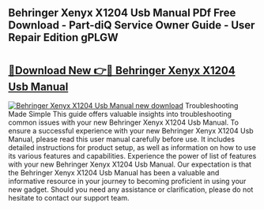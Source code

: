 ## Behringer Xenyx X1204 Usb Manual PDf Free Download - Part-diQ Service Owner Guide - User Repair Edition gPLGW

# <h2><a href="http://cf19366.oget.top/?id=Behringer+Xenyx+X1204+Usb+Manual">🔗Download New 👉🔴 Behringer Xenyx X1204 Usb Manual</a></h2>

[![Behringer Xenyx X1204 Usb Manual new download](https://i.imgur.com/5g1atiW.png)](http://cf19366.oget.top/?id=Behringer+Xenyx+X1204+Usb+Manual)
Troubleshooting Made Simple This guide offers valuable insights into troubleshooting common issues with your new Behringer Xenyx X1204 Usb Manual. To ensure a successful experience with your new Behringer Xenyx X1204 Usb Manual, please read this user manual carefully before use. It includes detailed instructions for product setup, as well as information on how to use its various features and capabilities. Experience the power of list of features with your new Behringer Xenyx X1204 Usb Manual. Our expectation is that the Behringer Xenyx X1204 Usb Manual has been a valuable and informative resource in your journey to becoming proficient in using your new gadget. Should you need any assistance or clarification, please do not hesitate to contact our support team.
